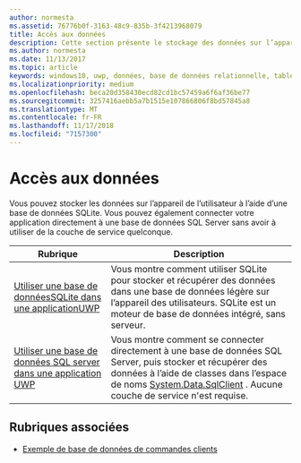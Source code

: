 ```yaml
---
author: normesta
ms.assetid: 76776b0f-3163-48c9-835b-3f4213968079
title: Accès aux données
description: Cette section présente le stockage des données sur l’appareil dans une base de données privée et l’utilisation du mappage relationnel objet dans les applications de plateforme Windows universelle (UWP).
ms.author: normesta
ms.date: 11/13/2017
ms.topic: article
keywords: windows10, uwp, données, base de données relationnelle, tables, sqlite
ms.localizationpriority: medium
ms.openlocfilehash: beca20d358430ecd82cd1bc57459a6f6af36be77
ms.sourcegitcommit: 3257416aebb5a7b1515e107866806f8bd57845a8
ms.translationtype: MT
ms.contentlocale: fr-FR
ms.lasthandoff: 11/17/2018
ms.locfileid: "7157300"
---
```

# <a name="data-access"></a>Accès aux données

Vous pouvez stocker les données sur l’appareil de l’utilisateur à l’aide d’une base de données SQLite. Vous pouvez également connecter votre application directement à une base de données SQL Server sans avoir à utiliser de la couche de service quelconque.

| Rubrique | Description|
|-------|------------|
| [Utiliser une base de donnéesSQLite dans une applicationUWP](sqlite-databases.md) | Vous montre comment utiliser SQLite pour stocker et récupérer des données dans une base de données légère sur l’appareil des utilisateurs. SQLite est un moteur de base de données intégré, sans serveur. |
| [Utiliser une base de données SQL server dans une application UWP](sql-server-databases.md) | Vous montre comment se connecter directement à une base de données SQL Server, puis stocker et récupérer des données à l’aide de classes dans l’espace de noms [System.Data.SqlClient](https://msdn.microsoft.com/library/system.data.sqlclient.aspx) . Aucune couche de service n'est requise. |

## <a name="related-topics"></a>Rubriques associées

* [Exemple de base de données de commandes clients](https://github.com/Microsoft/Windows-appsample-customers-orders-database)
